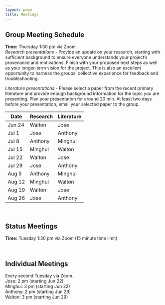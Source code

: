 ```yaml
---
layout: page
title: Meetings
---
```


## Group Meeting Schedule
**Time:** Thursday 1:30 pm via Zoom<br/>
*Research presentations* - Provide an update on your research, starting with sufficient background to ensure everyone understands your project’s provenance and motivations. Finish with your proposed next steps as well as your longer-term vision for the project. This is also an excellent opportunity to harness the groups’ collective experience for feedback and troubleshooting.<br/>

*Literature presentations* - Please select a paper from the recent primary literature and provide enough background information for the topic you are presenting. Plan your presentation for around 20 min. At least two days before your presentation, email your selected paper to the group.<br/>

<table>
  <thead>
    <tr>
      <th>Date</th>
      <th>Research</th>
      <th>Literature</th>
    </tr>
  </thead>
  <tbody>
    <tr>
      <td>Jun 24</td>
      <td>Walton</td>
      <td>Jose</td>
    </tr>
    <tr>
      <td>Jul 1</td>
      <td>Jose</td>
      <td>Anthony</td>
    </tr>
    <tr>
      <td>Jul 8</td>
      <td>Anthony</td>
      <td>Minghui</td>
    </tr>
    <tr>
      <td>Jul 15</td>
      <td>Minghui</td>
      <td>Walton</td>
    </tr>
    <tr>
      <td>Jul 22</td>
      <td>Walton</td>
      <td>Jose</td>
    </tr>
    <tr>
      <td>Jul 29</td>
      <td>Jose</td>
      <td>Anthony</td>
    </tr>
    <tr>
      <td>Aug 5</td>
      <td>Anthony</td>
      <td>Minghui</td>
    </tr>
    <tr>
      <td>Aug 12</td>
      <td>Minghui</td>
      <td>Walton</td>
    </tr>
    <tr>
      <td>Aug 19</td>
      <td>Walton</td>
      <td>Jose</td>
    </tr>
    <tr>
      <td>Aug 26</td>
      <td>Jose</td>
      <td>Anthony</td>
    </tr>
  </tbody>
</table>

<br/>

## Status Meetings
**Time:** Tuesday 1:30 pm via Zoom (15 minute time limit)<br/>

<br/>

## Individual Meetings
Every second Tuesday via Zoom.<br/>
Jose: 2 pm (starting Jun 22)<br/>
Minghui: 3 pm (starting Jun 22)<br/>
Anthony: 2 pm (starting Jun 29)<br/>
Walton: 3 pm (starting Jun 29)<br/>



